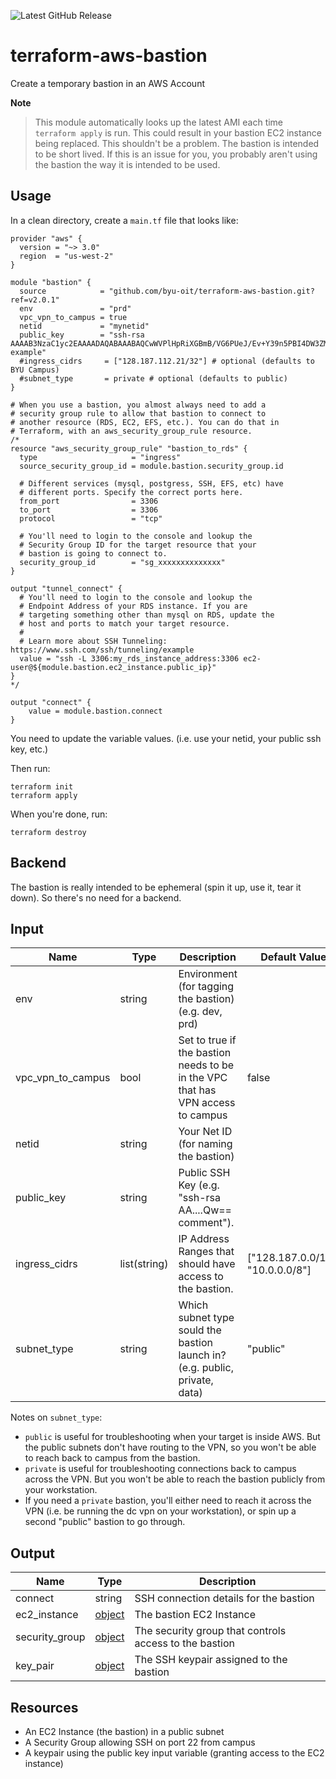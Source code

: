 ![Latest GitHub Release](https://img.shields.io/github/v/release/byu-oit/terraform-aws-bastion?sort=semver)

# terraform-aws-bastion
Create a temporary bastion in an AWS Account

**Note** 

> This module automatically looks up the latest AMI each time `terraform apply` is run. This could result in your bastion EC2 instance being replaced. This shouldn't be a problem. The bastion is intended to be short lived. If this is an issue for you, you probably aren't using the bastion the way it is intended to be used.

## Usage

In a clean directory, create a `main.tf` file that looks like:

```hcl
provider "aws" {
  version = "~> 3.0"
  region  = "us-west-2"
}

module "bastion" {
  source            = "github.com/byu-oit/terraform-aws-bastion.git?ref=v2.0.1"
  env               = "prd"
  vpc_vpn_to_campus = true
  netid             = "mynetid"
  public_key        = "ssh-rsa AAAAB3NzaC1yc2EAAAADAQABAAABAQCwWVPlHpRiXGBmB/VG6PUeJ/Ev+Y39n5PBI4DW3ZMDT1g32nEUjzKtxK6KwVzYFQBhReMO2ry4uSTiNIzuOtHk/OCfcdPc8wbW3RlHBgbqs6p7DfYRJAXJCnWEjovijaVY0lyL4+7/YuprZwBaA2NfUIRN8UwVxZck3ULMnCK6BKog0UAE9NQZ9Z0vAtgLYPo9eVJEuGrxEszN29X+4Fl6u3T8x0XQ9EoMWU4YNwKfzBIof3th9Cbv4+FlEKpOFYuCc5vB2NPotalN8phEUqnvtsDkmCLAop6+MrUlnNNYIzmh2RLeqDF+M/ZnX8xb+V/mT9vARVcdcYCxKYeyXLvT example"
  #ingress_cidrs     = ["128.187.112.21/32"] # optional (defaults to BYU Campus)
  #subnet_type       = private # optional (defaults to public)
}

# When you use a bastion, you almost always need to add a
# security group rule to allow that bastion to connect to
# another resource (RDS, EC2, EFS, etc.). You can do that in
# Terraform, with an aws_security_group_rule resource.
/*
resource "aws_security_group_rule" "bastion_to_rds" {
  type                     = "ingress"
  source_security_group_id = module.bastion.security_group.id

  # Different services (mysql, postgress, SSH, EFS, etc) have
  # different ports. Specify the correct ports here.
  from_port                = 3306
  to_port                  = 3306
  protocol                 = "tcp"

  # You'll need to login to the console and lookup the
  # Security Group ID for the target resource that your
  # bastion is going to connect to.
  security_group_id        = "sg_xxxxxxxxxxxxxx"
}

output "tunnel_connect" {
  # You'll need to login to the console and lookup the
  # Endpoint Address of your RDS instance. If you are
  # targeting something other than mysql on RDS, update the
  # host and ports to match your target resource.
  #
  # Learn more about SSH Tunneling: https://www.ssh.com/ssh/tunneling/example
  value = "ssh -L 3306:my_rds_instance_address:3306 ec2-user@${module.bastion.ec2_instance.public_ip}"
}
*/

output "connect" {
	value = module.bastion.connect
}
```

You need to update the variable values. (i.e. use your netid, your public ssh key, etc.)

Then run:

```shell
terraform init
terraform apply
```

When you're done, run:

```shell
terraform destroy
```

## Backend
The bastion is really intended to be ephemeral (spin it up, use it, tear it down). So there's no need for a backend.

## Input
| Name | Type |Description | Default Value |
| --- | --- | --- | --- |
| env | string | Environment (for tagging the bastion) (e.g. dev, prd)|  |
| vpc_vpn_to_campus | bool | Set to true if the bastion needs to be in the VPC that has VPN access to campus | false |
| netid | string | Your Net ID (for naming the bastion) | |
| public_key | string | Public SSH Key (e.g. \"ssh-rsa AA....Qw== comment\"). | |
| ingress_cidrs | list(string) | IP Address Ranges that should have access to the bastion. | ["128.187.0.0/16", "10.0.0.0/8"] |
| subnet_type | string | Which subnet type sould the bastion launch in? (e.g. public, private, data) | "public" |

Notes on `subnet_type`:

* `public` is useful for troubleshooting when your target is inside AWS. But the public subnets don't have routing to the VPN, so you won't be able to reach back to campus from the bastion.
* `private` is useful for troubleshooting connections back to campus across the VPN. But you won't be able to reach the bastion publicly from your workstation.
* If you need a `private` bastion, you'll either need to reach it across the VPN (i.e. be running the dc vpn on your workstation), or spin up a second "public" bastion to go through.

## Output
| Name | Type | Description |
| --- | --- | --- |
| connect | string |SSH connection details for the bastion |
| ec2_instance | [object](https://www.terraform.io/docs/providers/aws/r/instance.html#attributes-reference) | The bastion EC2 Instance |
| security_group | [object](https://www.terraform.io/docs/providers/aws/r/security_group.html#attributes-reference) | The security group that controls access to the bastion |
| key_pair | [object](https://www.terraform.io/docs/providers/aws/r/key_pair.html#attributes-reference) | The SSH keypair assigned to the bastion |

## Resources
* An EC2 Instance (the bastion) in a public subnet
* A Security Group allowing SSH on port 22 from campus
* A keypair using the public key input variable (granting access to the EC2 instance)

